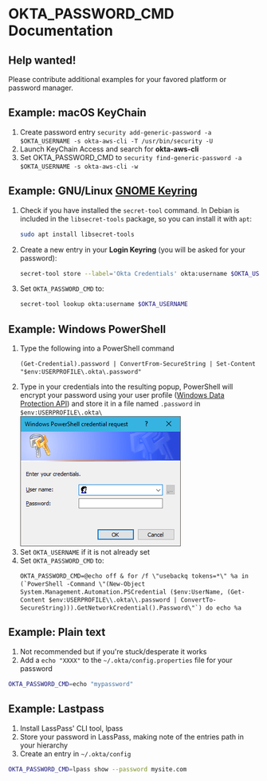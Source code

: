 # OKTA_PASSWORD_CMD Documentation

## Help wanted!

Please contribute additional examples for your favored platform or password manager.

## Example: macOS KeyChain

1. Create password entry `security add-generic-password -a $OKTA_USERNAME -s okta-aws-cli -T /usr/bin/security -U`
2. Launch KeyChain Access and search for **okta-aws-cli**
3. Set OKTA_PASSWORD_CMD to `security find-generic-password -a $OKTA_USERNAME -s okta-aws-cli -w`

## Example: GNU/Linux [GNOME Keyring](https://wiki.gnome.org/Projects/GnomeKeyring)

1. Check if you have installed the `secret-tool` command. In Debian is included in the `libsecret-tools` package, so you can install it with `apt`:
   ```bash
   sudo apt install libsecret-tools
   ```
2. Create a new entry in your **Login Keyring** (you will be asked for your password):
   ```bash
   secret-tool store --label='Okta Credentials' okta:username $OKTA_USERNAME
   ```
3. Set `OKTA_PASSWORD_CMD` to:
   ```bash
   secret-tool lookup okta:username $OKTA_USERNAME
   ```

## Example: Windows PowerShell

1. Type the following into a PowerShell command
   ```pswh
   (Get-Credential).password | ConvertFrom-SecureString | Set-Content "$env:USERPROFILE\.okta\.password"
   ```
2. Type in your credentials into the resulting popup, PowerShell will encrypt your password using your user profile ([Windows Data Protection API](https://docs.microsoft.com/en-us/powershell/module/microsoft.powershell.security/convertfrom-securestring)) and store it in a file named `.password` in `$env:USERPROFILE\.okta\`  
   ![PowerShell Prompt](images/PowerShell_Prompt.png)
4. Set `OKTA_USERNAME` if it is not already set
5. Set `OKTA_PASSWORD_CMD` to:
   ```property
   OKTA_PASSWORD_CMD=@echo off & for /f \"usebackq tokens=*\" %a in (`PowerShell -Command \"(New-Object System.Management.Automation.PSCredential ($env:UserName, (Get-Content $env:USERPROFILE\\.okta\\.password | ConvertTo-SecureString))).GetNetworkCredential().Password\"`) do echo %a
   ````

## Example: Plain text
1. Not recommended but if you're stuck/desperate it works
2. Add a `echo "XXXX"` to the `~/.okta/config.properties` file for your password
```bash
OKTA_PASSWORD_CMD=echo "mypassword"
```

## Example: Lastpass
1. Install LassPass' CLI tool, lpass
2. Store your password in LassPass, making note of the entries path in your hierarchy
3. Create an entry in `~/.okta/config`
```bash
OKTA_PASSWORD_CMD=lpass show --password mysite.com
```